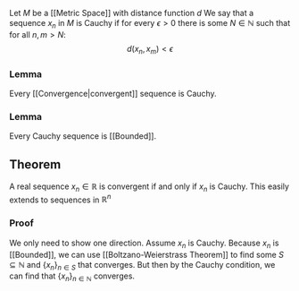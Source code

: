 Let $M$ be a [[Metric Space]] with distance function $d$
We say that a sequence $x_{n}$ in $M$ is Cauchy if
for every $\epsilon>0$ there is some $N\in \mathbb{N}$ such that 
for all $n,m>N$:
$$
d(x_{n},x_{m}) < \epsilon
$$
### Lemma
Every [[Convergence|convergent]] sequence is Cauchy.
### Lemma
Every Cauchy sequence is [[Bounded]].

## Theorem
A real sequence $x_n\in \mathbb{R}$ is convergent 
if and only if
$x_{n}$ is Cauchy.
This easily extends to sequences in $\mathbb{R}^{n}$
### Proof
We only need to show one direction.
Assume $x_{n}$ is Cauchy.
Because $x_{n}$ is [[Bounded]], we can use [[Boltzano-Weierstrass Theorem]]
to find some $S\subseteq \mathbb{N}$ and $\{ x_{n} \}_{n\in S}$ that converges.
But then by the Cauchy condition, we can find that $\{ x_{n} \}_{n\in \mathbb{N}}$ converges.